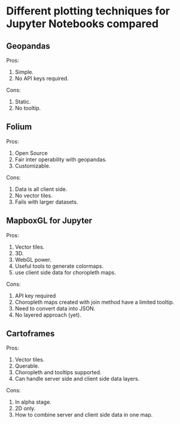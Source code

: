 # Different plotting techniques for Jupyter Notebooks compared

## Geopandas

Pros:
1. Simple.  
1. No API keys required.  

Cons:
1. Static. 
1. No tooltip.

## Folium

Pros:
1. Open Source
1. Fair inter operability with geopandas.
1. Customizable.

Cons:
1. Data is all client side. 
1. No vector tiles.
1. Fails with larger datasets.

## MapboxGL for Jupyter

Pros:
1. Vector tiles.
1. 3D.
1. WebGL power.
1. Useful tools to generate colormaps.
1. use client side data for choropleth maps.

Cons:
1. API key required
1. Choropleth maps created with join method have a limited tooltip. 
1. Need to convert data into JSON.
1. No layered approach (yet).

## Cartoframes

Pros:
1. Vector tiles.
1. Querable.
1. Choropleth and tooltips supported.
1. Can handle server side and client side data layers.

Cons:
1. In alpha stage.
1. 2D only. 
1. How to combine server and client side data in one map. 



